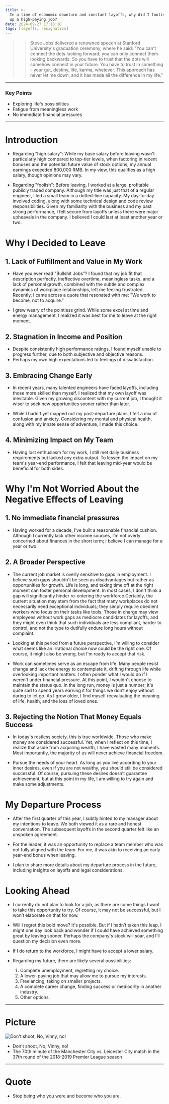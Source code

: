 ```yaml
---
title: >-
  In a time of economic downturn and constant layoffs, why did I foolishly give
  up a high-paying job?
date: 2024-09-27 17:16:18
tags: [layoffs, resignation]
---
```


>> Steve Jobs delivered a renowned speech at Stanford University's graduation ceremony, where he said: "You can't connect the dots looking forward; you can only connect them looking backwards. So you have to trust that the dots will somehow connect in your future. You have to trust in something - your gut, destiny, life, karma, whatever. This approach has never let me down, and it has made all the difference in my life."

----

### Key Points
+ Exploring life's possibilities
+ Fatigue from meaningless work
+ No immediate financial pressures

----

# Introduction
+ Regarding "high salary": While my base salary before leaving wasn't particularly high compared to top-tier levels, when factoring in recent bonuses and the potential future value of stock options, my annual earnings exceeded 800,000 RMB. In my view, this qualifies as a high salary, though opinions may vary.

+ Regarding "foolish": Before leaving, I worked at a large, profitable publicly traded company. Although my title was just that of a regular engineer, I led a small team in a dotted-line capacity. My day-to-day involved coding, along with some technical design and code review responsibilities. Given my familiarity with the business and my past strong performance, I felt secure from layoffs unless there were major upheavals in the company. I believed I could last at least another year or two.


# Why I Decided to Leave

## 1. Lack of Fulfillment and Value in My Work

+ Have you ever read "Bullshit Jobs"? I found that my job fit that description perfectly. Ineffective overtime, meaningless tasks, and a lack of personal growth, combined with the subtle and complex dynamics of workplace relationships, left me feeling frustrated. Recently, I came across a quote that resonated with me: "We work to become, not to acquire."

+ I grew weary of the pointless grind. While some excel at time and energy management, I realized it was best for me to leave at the right moment.

## 2. Stagnation in Income and Position

+ Despite consistently high performance ratings, I found myself unable to progress further, due to both subjective and objective reasons. 
+ Perhaps my own high expectations led to feelings of dissatisfaction.

## 3. Embracing Change Early

+ In recent years, many talented engineers have faced layoffs, including those more skilled than myself. I realized that my own layoff was inevitable. Given my growing discontent with my current job, I thought it wiser to seek new opportunities sooner rather than later.

+ While I hadn't yet mapped out my post-departure plans, I felt a mix of confusion and anxiety. Considering my mental and physical health, along with my innate sense of adventure, I made this choice.

## 4. Minimizing Impact on My Team

+ Having lost enthusiasm for my work, I still met daily business requirements but lacked any extra output. To lessen the impact on my team's year-end performance, I felt that leaving mid-year would be beneficial for both sides.

# Why I'm Not Worried About the Negative Effects of Leaving

## 1. No immediate financial pressures

+ Having worked for a decade, I've built a reasonable financial cushion. Although I currently lack other income sources, I’m not overly concerned about finances in the short term; I believe I can manage for a year or two.

## 2. A Broader Perspective

+ The current job market is overly sensitive to gaps in employment. I believe such gaps shouldn't be seen as disadvantages but rather as opportunities for growth. Life is long, and taking time off at the right moment can foster personal development. In most cases, I don't think a gap will significantly hinder re-entering the workforce.Certainly, the current situation may stem from the fact that many workplaces do not necessarily need exceptional individuals; they simply require obedient workers who focus on their tasks like tools. Those in charge may view employees without work gaps as mediocre candidates for layoffs, and they might even think that such individuals are less compliant, harder to control, and not the type to dutifully endure long hours without complaint.

+ Looking at this period from a future perspective, I’m willing to consider what seems like an irrational choice now could be the right one. Of course, it might also be wrong, but I'm ready to accept that risk.

+ Work can sometimes serve as an escape from life. Many people resist change and lack the energy to contemplate it, drifting through life while overlooking important matters. I often ponder what I would do if I weren’t under financial pressure. At this point, I wouldn't choose to maintain the status quo. In the long run, money is just a number; it's quite sad to spend years earning it for things we don’t enjoy without daring to let go. As I grow older, I find myself reevaluating the meaning of life, health, and the loss of loved ones.

## 3. Rejecting the Notion That Money Equals Success

+ In today's restless society, this is true worldwide. Those who make money are considered successful. Yet, when I reflect on this time, I realize that aside from acquiring wealth, I have wasted many moments. Most importantly, the majority of us will never achieve financial freedom.

+ Pursue the needs of your heart. As long as you live according to your inner desires, even if you are not wealthy, you should still be considered successful. Of course, pursuing these desires doesn’t guarantee achievement, but at this point in my life, I am willing to try again and make some adjustments.

# My Departure Process

+ After the first quarter of this year, I subtly hinted to my manager about my intentions to leave. We both viewed it as a rare and honest conversation. The subsequent layoffs in the second quarter felt like an unspoken agreement.

+ For the leader, it was an opportunity to replace a team member who was not fully aligned with the team. For me, it was akin to receiving an early year-end bonus when leaving.

+ I plan to share more details about my departure process in the future, including insights on layoffs and legal considerations.

# Looking Ahead

+ I currently do not plan to look for a job, as there are some things I want to take this opportunity to try. Of course, it may not be successful, but I won’t elaborate on that for now.

+ Will I regret this bold move? It's possible. But if I hadn’t taken this leap, I might one day look back and wonder if I could have achieved something great by leaving sooner. Perhaps the company's stock will soar, and I’ll question my decision even more.

+ If I do return to the workforce, I might have to accept a lower salary.

+ Regarding my future, there are likely several possibilities:
  1. Complete unemployment, regretting my choice.
  2. A lower-paying job that may allow me to pursue my interests.
  3. Freelancing, taking on smaller projects.
  4. A complete career change, finding success or mediocrity in another industry.
  5. Other options.

----

# Picture

![Don't shoot, No, Vinny, no!](uploads/kompany_goal_leicester.jpg)

+ Don't shoot, No, Vinny, no!
+ The 70th minute of the Manchester City vs. Leicester City match in the 37th round of the 2018-2019 Premier League season

----

# Quote

+ Stop being who you were and become who you are.


